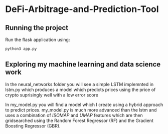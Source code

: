 # DeFi-Arbitrage-and-Prediction-Tool


## Running the project

Run the flask application using:
```bash
python3 app.py
```

## Exploring my machine learning and data science work

In the neural_networks folder you will see a simple LSTM implemnted in lstm.py which produces a model which predicts prices using the price of crypto suprisingly well with a low error score

In my_model.py you will find a model which I create using a hybrid approach to predict prices.
my_model.py is much more advanced than the lstm and uses a combination of <i>ISOMAP</i> and <i>UMAP</i> features which are then gridsearched using the Random Forest Regressor (RF) and the Gradient Boosting Regressor (GBR).